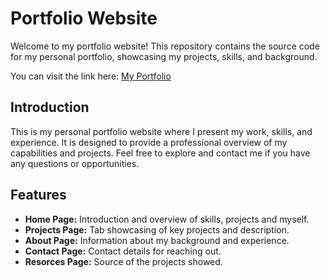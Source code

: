 # Portfolio Website

Welcome to my portfolio website! This repository contains the source code for my personal portfolio, showcasing my projects, skills, and background.

You can visit the link here: [My Portfolio](https://rodienjillian.github.io/)

## Introduction

This is my personal portfolio website where I present my work, skills, and experience. It is designed to provide a professional overview of my capabilities and projects. Feel free to explore and contact me if you have any questions or opportunities.

## Features

- **Home Page:** Introduction and overview of skills, projects and myself.
- **Projects Page:** Tab showcasing of key projects and description.
- **About Page:** Information about my background and experience.
- **Contact Page:** Contact details for reaching out.
- **Resorces Page:** Source of the projects showed.
